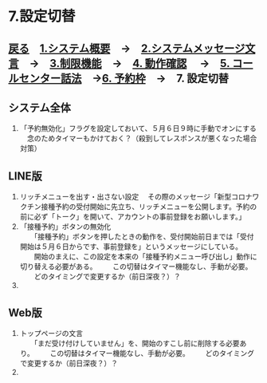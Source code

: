 # 7.設定切替  
## [戻る](https://github.com/78tch/VaccineYoyaku)　[1.システム概要](https://github.com/78tch/VaccineYoyaku/blob/main/1About/1-1About.md)　→　[2.システムメッセージ文言](https://github.com/78tch/VaccineYoyaku/blob/main/2SystemMessage/2-0Messages.md)　→　[3.制限機能](https://github.com/78tch/VaccineYoyaku/blob/main/3Limit/3-1Limit.md)　→　[4. 動作確認](https://github.com/78tch/VaccineYoyaku/blob/main/4Check/4-1Check.md) 　→　[5. コールセンター話法](https://github.com/78tch/VaccineYoyaku/blob/main/5Callcenter/5-1Callcenter.md)　→[6. 予約枠](https://github.com/78tch/VaccineYoyaku/blob/main/6Timetable/6-1Timetable.md)　→　7. 設定切替  
## システム全体  
1. 「予約無効化」フラグを設定しておいて、５月６日９時に手動でオンにする
　念のためタイマーもかけておく？（殺到してレスポンスが悪くなった場合対策）

## LINE版
1. リッチメニューを出す・出さない設定
　その際のメッセージ「新型コロナワクチン接種予約の受付開始に先立ち、リッチメニューを公開します。予約の前に必ず「トーク」を開いて、アカウントの事前登録をお願いします。」
2. 「接種予約」ボタンの無効化  
　　「接種予約」ボタンを押したときの動作を、受付開始前日までは「受付開始は５月６日からです、事前登録を」というメッセージにしている。
　　開始のまえに、この設定を本来の「接種予約メニュー呼び出し」動作に切り替える必要がある。
　　この切替はタイマー機能なし、手動が必要。
　　どのタイミングで変更するか（前日深夜？）？
3. 

## Web版  
1. トップページの文言  
　　「まだ受け付けしていません」を、開始のすこし前に削除する必要あり。
　　この切替はタイマー機能なし、手動が必要。
　　どのタイミングで変更するか（前日深夜？）？
2. 
